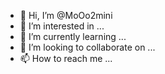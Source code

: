 - 👋 Hi, I’m @MoOo2mini
- 👀 I’m interested in ...
- 🌱 I’m currently learning ...
- 💞️ I’m looking to collaborate on ...
- 📫 How to reach me ...

<!---
MoOo2mini/MoOo2mini is a ✨ special ✨ repository because its `README.md` (this file) appears on your GitHub profile.
You can click the Preview link to take a look at your changes.
--->
